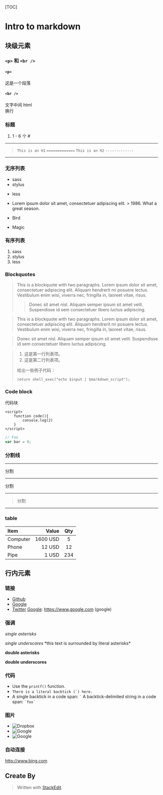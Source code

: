 [TOC]
# Intro to markdown
##  块级元素
### `<p>` 和 `<br />`
#### `<p>`

这是一个段落

#### `<br />`

文字中间 html <br /> 换行

### 标题
1. 1 - 6 个 #
***

> `This is an H1`
> `=============`
> `This is an H2`
> `-------------`

***
### 无序列表
*   sass
*   stylus
-   less
+   Lorem ipsum dolor sit amet, consectetuer adipiscing elit.
        > 1986\. What a great season.
*   Bird

*   Magic

### 有序列表
1.   sass
2.   stylus
3.   less

### Blockquotes
> This is a blockquote with two paragraphs. Lorem ipsum dolor sit amet,
> consectetuer adipiscing elit. Aliquam hendrerit mi posuere lectus.
> Vestibulum enim wisi, viverra nec, fringilla in, laoreet vitae, risus.
> 
> >Donec sit amet nisl. Aliquam semper ipsum sit amet velit. Suspendisse
> id sem consectetuer libero luctus adipiscing.

> This is a blockquote with two paragraphs. Lorem ipsum dolor sit amet,
consectetuer adipiscing elit. Aliquam hendrerit mi posuere lectus.
Vestibulum enim wisi, viverra nec, fringilla in, laoreet vitae, risus.

> Donec sit amet nisl. Aliquam semper ipsum sit amet velit. Suspendisse
id sem consectetuer libero luctus adipiscing.

> 1.   这是第一行列表项。
> 2.   这是第二行列表项。
> 
> 给出一些例子代码：
> 
>     return shell_exec("echo $input | $markdown_script");

### Code block

代码块

    <script>
        function code(){
            console.log(2)
        }
    </script>
    
```javascript
// Foo
var bar = 0;
```
    
### 分割线
---
分割
****
分割
- - -
> 分割

--------------
### table
| Item      |    Value | Qty  |
| :-------- | --------:| :--: |
| Computer  | 1600 USD |  5   |
| Phone     |   12 USD |  12  |
| Pipe      |    1 USD | 234  |

## 行内元素
### 链接
* [Github](https://www.github.com "Github")
* [Google][1]
* [Twitter][2]
[Google]: https://www.google.com (google)

### 强调
*single asterisks*

_single underscores_ \*this text is surrounded by literal asterisks\*

**double asterisks**

__double underscores__

### 代码
+ Use the `printf()` function.
+ ``There is a literal backtick (`) here.``
+ A single backtick in a code span: `` ` ``
  A backtick-delimited string in a code span: `` `foo` ``

### 图片
- ![Dropbox](https://dt8kf6553cww8.cloudfront.net/static/images/icons/blue_dropbox_glyph-vflJ8-C5d.png "dropbox")
- ![Google][google]
- ![Google][google]

### 自动连接
<http://www.bing.com>
## Create By

> Written with [StackEdit](https://stackedit.io/).


  [google]: https://www.google.com/images/srpr/logo11w.png "google"
  [1]: https://www.google.com "google"
  [2]: https://twitter.com "twitter"